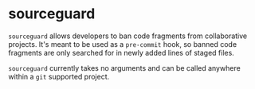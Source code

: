 # sourceguard

`sourceguard` allows developers to ban code fragments from collaborative projects. It's meant to be used as a `pre-commit` hook, so banned code fragments are only searched for in newly added lines of staged files.

`sourceguard` currently takes no arguments and can be called anywhere within a `git` supported project.
